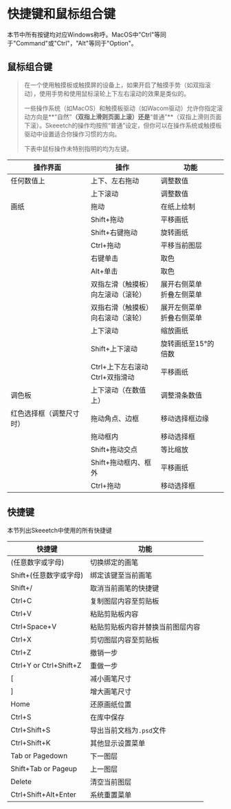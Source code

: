 # 快捷键和鼠标组合键

本节中所有按键均对应Windows称呼。MacOS中"Ctrl"等同于"Command"或"Ctrl"，"Alt"等同于"Option"。

## 鼠标组合键

> 在一个使用触摸板或触摸屏的设备上，如果开启了触摸手势（如双指滚动），使用手势和使用鼠标滚轮上下左右滚动的效果是类似的。
>
> 一些操作系统（如MacOS）和触摸板驱动（如Wacom驱动）允许你指定滚动方向是**“自然”**（双指上滑则页面上滚）还是**“普通”**（双指上滑则页面下滚）。Skeeetch的操作均按照“普通”设定，但你可以在操作系统或触摸板驱动中设置适合你操作习惯的方向。
>
> 下表中鼠标操作未特别指明的均为左键。

| 操作界面                 | 操作                                     | 功能                           |
| ------------------------ | ---------------------------------------- | ------------------------------ |
| 任何数值上               | 上下、左右拖动                           | 调整数值                       |
|                          | 上下滚动                                 | 调整数值                       |
| 画纸                     | 拖动                                     | 在纸上绘制                     |
|                          | Shift+拖动                               | 平移画纸                       |
|                          | Shift+右键拖动                           | 旋转画纸                       |
|                          | Ctrl+拖动                                | 平移当前图层                   |
|                          | 右键单击                                 | 取色                           |
|                          | Alt+单击                                 | 取色                           |
|                          | 双指左滑（触摸板）<br />向左滚动（滚轮） | 展开右侧菜单<br />折叠左侧菜单 |
|                          | 双指右滑（触摸板）<br />向右滚动（滚轮） | 展开左侧菜单<br />折叠右侧菜单 |
|                          | 上下滚动                                 | 缩放画纸                       |
|                          | Shift+上下滚动                           | 旋转画纸至15°的倍数            |
|                          | Ctrl+上下左右滚动<br />Ctrl+双指滑动     | 平移画纸                       |
| 调色板                   | 上下滚动（在数值上）                     | 调整滑条数值                   |
| 红色选择框（调整尺寸时） | 拖动角点、边框                           | 移动选择框边缘                 |
|                          | 拖动框内                                 | 移动选择框                     |
|                          | Shift+拖动交点                           | 等比缩放                       |
|                          | Shift+拖动框内、框外                     | 平移画纸                       |
|                          | Ctrl+拖动                                | 移动选择框                     |


## 快捷键

本节列出Skeeetch中使用的所有快捷键

| 快捷键                 | 功能                             |
| ---------------------- | -------------------------------- |
| (任意数字或字母)       | 切换绑定的画笔                   |
| Shift+(任意数字或字母) | 绑定该键至当前画笔               |
| Shift+/                | 取消当前画笔的快捷键             |
| Ctrl+C                 | 复制图层内容至剪贴板             |
| Ctrl+V                 | 粘贴剪贴板内容                   |
| Ctrl+Space+V           | 粘贴剪贴板内容并替换当前图层内容 |
| Ctrl+X                 | 剪切图层内容至剪贴板             |
| Ctrl+Z                 | 撤销一步                         |
| Ctrl+Y or Ctrl+Shift+Z | 重做一步                         |
| [                      | 减小画笔尺寸                     |
| ]                      | 增大画笔尺寸                     |
| Home                   | 还原画纸位置                     |
| Ctrl+S                 | 在库中保存                       |
| Ctrl+Shift+S           | 导出当前文档为`.psd`文件         |
| Ctrl+Shift+K           | 其他显示设置菜单                 |
| Tab or Pagedown        | 下一图层                         |
| Shift+Tab or Pageup    | 上一图层                         |
| Delete                 | 清空当前图层                     |
| Ctrl+Shift+Alt+Enter   | 系统重置菜单                     |


